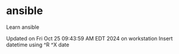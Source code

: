 # ansible
Learn ansible

Updated on Fri Oct 25 09:43:59 AM EDT 2024 on workstation
Insert datetime using ^R ^X date


